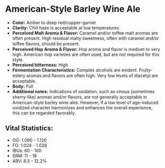 # American-Style Barley Wine Ale

- **Color:** Amber to deep red/copper-garnet
- **Clarity:** Chill haze is acceptable at low temperatures
- **Perceived Malt Aroma & Flavor:** Caramel and/or toffee malt aromas are often present. High residual malty sweetness, often with caramel and/or toffee ﬂavors, should be present.
- **Perceived Hop Aroma & Flavor:** Hop aroma and flavor is medium to very high. American hop varieties are often used, but are not required for this style.
- **Perceived bitterness:** High
- **Fermentation Characteristics:** Complex alcohols are evident. Fruity-estery aromas and ﬂavors are often high. Very low levels of diacetyl are acceptable.
- **Body:** Full
- **Additional notes:** Indications of oxidation, such as vinous (sometimes sherry-like) aromas and/or ﬂavors, are not generally acceptable in American-style barley wine ales. However, if a low level of age-induced oxidized character harmonizes and enhances the overall experience, this can be regarded favorably.

## Vital Statistics:

- OG: 1.090 - 1.120
- FG: 1.024 - 1.028
- IBUs: 60 - 100
- SRM: 11 - 18
- ABV: 8.5 - 12.2% 
